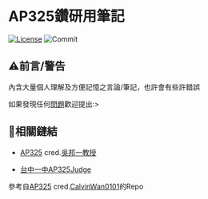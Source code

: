 # AP325鑽研用筆記

[![License](https://img.shields.io/github/license/Dai-Son/Note-For-AP325?style=for-the-badge&logo=appveyor)](./LICENSE)
![Commit](https://img.shields.io/github/commit-activity/m/Dai-Son/Note-For-AP325?style=for-the-badge&logo=appveyor)

## ⚠前言/警告
內含大量個人理解及方便記憶之言論/筆記，也許會有些許錯誤

如果發現任何[問題](https://github.com/Dai-Son/Note-For-AP325/issues/new)歡迎提出:>
## 🔗相關鏈結
* [AP325](https://drive.google.com/drive/u/0/folders/10hZCMHH0YgsfguVZCHU7EYiG8qJE5f-m) cred.[吳邦一教授](https://www.facebook.com/bangye.wu)

* [台中一中AP325Judge](https://judge.tcirc.tw/Problems?tabid=AP325#tab03)

參考自[AP325](https://github.com/CalvinWan0101/AP325) cred.[CalvinWan0101](https://github.com/CalvinWan0101)的Repo
